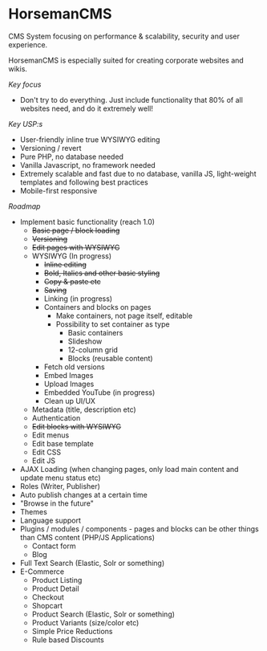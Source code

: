 # HorsemanCMS
CMS System focusing on performance & scalability, security and user experience.

HorsemanCMS is especially suited for creating corporate websites and wikis.

*Key focus*
* Don't try to do everything. Just include functionality that 80% of all websites need, and do it extremely well!

*Key USP:s*
* User-friendly inline true WYSIWYG editing
* Versioning / revert
* Pure PHP, no database needed
* Vanilla Javascript, no framework needed
* Extremely scalable and fast due to no database, vanilla JS, light-weight templates and following best practices
* Mobile-first responsive

*Roadmap*
* Implement basic functionality (reach 1.0)
  * ~~Basic page / block loading~~
  * ~~Versioning~~
  * ~~Edit pages with WYSIWYG~~
  * WYSIWYG (In progress)
    * ~~Inline editing~~
    * ~~Bold, Italics and other basic styling~~
    * ~~Copy & paste etc~~
    * ~~Saving~~
    * Linking (in progress)
    * Containers and blocks on pages
      * Make containers, not page itself, editable
      * Possibility to set container as type
        * Basic containers
        * Slideshow
        * 12-column grid
        * Blocks (reusable content)
    * Fetch old versions
    * Embed Images
    * Upload Images
    * Embedded YouTube (in progress)
    * Clean up UI/UX
  * Metadata (title, description etc)
  * Authentication
  * ~~Edit blocks with WYSIWYG~~
  * Edit menus
  * Edit base template
  * Edit CSS
  * Edit JS
* AJAX Loading (when changing pages, only load main content and update menu status etc)
* Roles (Writer, Publisher)
* Auto publish changes at a certain time
* "Browse in the future"
* Themes
* Language support
* Plugins / modules / components - pages and blocks can be other things than CMS content (PHP/JS Applications)
  * Contact form
  * Blog
* Full Text Search (Elastic, Solr or something)
* E-Commerce
  * Product Listing
  * Product Detail
  * Checkout
  * Shopcart
  * Product Search (Elastic, Solr or something)
  * Product Variants (size/color etc)
  * Simple Price Reductions
  * Rule based Discounts
